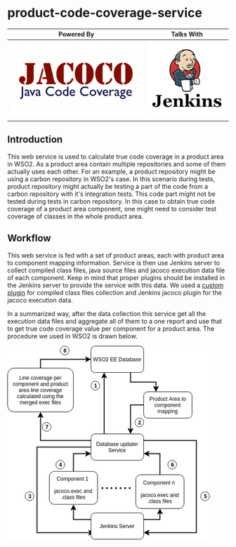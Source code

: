 # product-code-coverage-service

Powered By         |  Talks With
:-------------------------:|:-------------------------:
![](JACOCO.png)  |  ![](jenkins.png )

## Introduction 

This web service is used to calculate true code coverage in a product area in WSO2. As a product area contain 
multiple repositories and some of them actually uses each other. For an example, a product repository might be using a 
carbon repository in WSO2's case. In this scenario during tests, product repository might actually be testing a part of the code from a 
carbon repository with it's integration tests. This code part might not be tested during tests in carbon repository. In this case to obtain true code coverage of a product area component, one might need to consider test coverage of classes in the whole product area.

## Workflow

This web service is fed with a set of product areas, each with product area to component mapping information. Service is then use Jenkins server to collect compiled class files, java source files and jacoco execution data file of each component.
Keep in mind that proper plugins should be installed in the Jenkins server to provide the service with this data. We used a [custom plugin](https://github.com/hasithajayasundara/Class-Files-Collector) for compiled class files collection and Jenkins jacoco plugin for the jacoco execution data. 

In a summarized way, after the data collection this service get all the execution data files and aggregate all of them to a one report and use that to get true code coverage value per component for a product area. The procedure we used in WSO2 is drawn below.

![workflow](workflow.png "Workflow Diagram")

